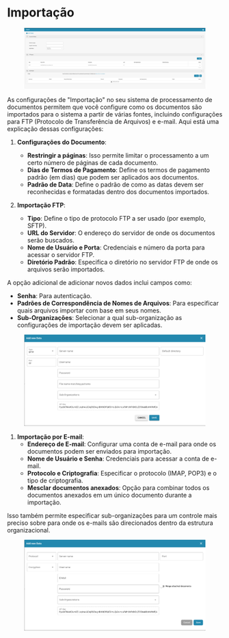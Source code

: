 # Importação

<figure><img src="../../../.gitbook/assets/Bildschirmfoto 2024-05-08 um 10.48.36.png" alt=""><figcaption></figcaption></figure>

As configurações de "Importação" no seu sistema de processamento de documentos permitem que você configure como os documentos são importados para o sistema a partir de várias fontes, incluindo configurações para FTP (Protocolo de Transferência de Arquivos) e e-mail. Aqui está uma explicação dessas configurações:

1. **Configurações do Documento**:
   - **Restringir a páginas**: Isso permite limitar o processamento a um certo número de páginas de cada documento.
   - **Dias de Termos de Pagamento**: Define os termos de pagamento padrão (em dias) que podem ser aplicados aos documentos.
   - **Padrão de Data**: Define o padrão de como as datas devem ser reconhecidas e formatadas dentro dos documentos importados.
   
2. **Importação FTP**:
   - **Tipo**: Define o tipo de protocolo FTP a ser usado (por exemplo, SFTP).
   - **URL do Servidor**: O endereço do servidor de onde os documentos serão buscados.
   - **Nome de Usuário e Porta**: Credenciais e número da porta para acessar o servidor FTP.
   - **Diretório Padrão**: Especifica o diretório no servidor FTP de onde os arquivos serão importados.

A opção adicional de adicionar novos dados inclui campos como:

   - **Senha**: Para autenticação.
   - **Padrões de Correspondência de Nomes de Arquivos**: Para especificar quais arquivos importar com base em seus nomes.
   - **Sub-Organizações**: Selecionar a qual sub-organização as configurações de importação devem ser aplicadas.

<figure><img src="../../../.gitbook/assets/Bildschirmfoto 2024-05-08 um 10.48.45.png" alt=""><figcaption></figcaption></figure>

1. **Importação por E-mail**:
   - **Endereço de E-mail**: Configurar uma conta de e-mail para onde os documentos podem ser enviados para importação.
   - **Nome de Usuário e Senha**: Credenciais para acessar a conta de e-mail.
   - **Protocolo e Criptografia**: Especificar o protocolo (IMAP, POP3) e o tipo de criptografia.
   - **Mesclar documentos anexados**: Opção para combinar todos os documentos anexados em um único documento durante a importação.

Isso também permite especificar sub-organizações para um controle mais preciso sobre para onde os e-mails são direcionados dentro da estrutura organizacional.

<figure><img src="../../../.gitbook/assets/Bildschirmfoto 2024-05-08 um 10.48.56.png" alt=""><figcaption></figcaption></figure>
